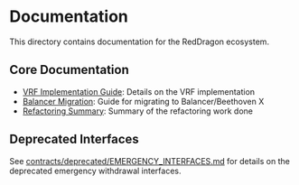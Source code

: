 # Documentation

This directory contains documentation for the RedDragon ecosystem.

## Core Documentation

- [VRF Implementation Guide](../VRF_IMPLEMENTATION_GUIDE.md): Details on the VRF implementation
- [Balancer Migration](../BALANCER_MIGRATION.md): Guide for migrating to Balancer/Beethoven X
- [Refactoring Summary](../REFACTORING_SUMMARY_UPDATED.md): Summary of the refactoring work done

## Deprecated Interfaces

See [contracts/deprecated/EMERGENCY_INTERFACES.md](../contracts/deprecated/EMERGENCY_INTERFACES.md) for details on the deprecated emergency withdrawal interfaces. 